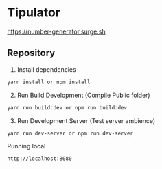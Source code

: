 # Tipulator

https://number-generator.surge.sh

## Repository

1. Install dependencies

```bash
yarn install or npm install
```

2. Run Build Development (Compile Public folder)

```bash
yarn run build:dev or npm run build:dev
```

3. Run Development Server (Test server ambience)

```bash
yarn run dev-server or npm run dev-server
```

Running local

```bash
http://localhost:8080
```

